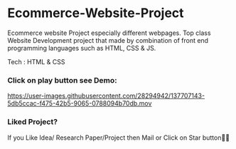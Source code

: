 # Ecommerce-Website-Project
Ecommerce website  Project especially different webpages. Top class Website Development project that made by combination of front end programming languages such as HTML, CSS &amp; JS.

Tech : HTML & CSS

### Click on play button see Demo:

https://user-images.githubusercontent.com/28294942/137707143-5db5ccac-f475-42b5-9065-0788094b70db.mov




### Liked Project?
If you Like Idea/ Research Paper/Project then Mail or Click on Star button🙏🏻


